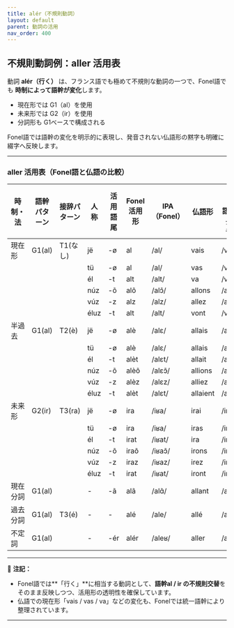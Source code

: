 ```yaml
---
title: alér（不規則動詞）
layout: default
parent: 動詞の活用
nav_order: 400
---
```


## 不規則動詞例：aller 活用表

動詞 **alér（行く）** は、フランス語でも極めて不規則な動詞の一つで、Fonel語でも **時制によって語幹が変化**します。

- 現在形では G1（al）を使用
- 未来形では G2（ir）を使用
- 分詞形も G1ベースで構成される

Fonel語では語幹の変化を明示的に表現し、発音されない仏語形の黙字も明確に綴字へ反映します。

---

### aller 活用表（Fonel語と仏語の比較）

| 時制・法 | 語幹パターン | 接辞パターン | 人称 | 活用語尾  | Fonel活用形    | IPA（Fonel）   | 仏語形     | IPA（仏語・最長発音）|
|----------|--------------|--------------|------|-----------|----------------|----------------|------------|----------------------|
| 現在形   | G1(al)       | T1(なし)     | jë   | -ø        | al             | /al/           | vais       | /vɛ/                 |
|          |              |              | tü   | -ø        | al             | /al/           | vas        | /va/                 |
|          |              |              | él   | -t        | alt            | /alt/          | va         | /va/                 |
|          |              |              | núz  | -õ        | alõ            | /alɔ̃/         | allons     | /alɔ̃/               |
|          |              |              | vúz  | -z        | alz            | /alz/          | allez      | /ale/                |
|          |              |              | éluz | -t        | alt            | /alt/          | vont       | /vɔ̃/                |
| 半過去   | G1(al)       | T2(è)        | jë   | -ø        | alè            | /alɛ/          | allais     | /alɛ/                |
|          |              |              | tü   | -ø        | alè            | /alɛ/          | allais     | /alɛ/                |
|          |              |              | él   | -t        | alèt           | /alɛt/         | allait     | /alɛ‿t/              |
|          |              |              | núz  | -õ        | alèõ           | /alɛɔ̃/        | allions    | /aljɔ̃/              |
|          |              |              | vúz  | -z        | alèz           | /alɛz/         | alliez     | /aljez/              |
|          |              |              | éluz | -t        | alèt           | /alɛt/         | allaient   | /alɛ‿t/              |
| 未来形   | G2(ir)       | T3(ra)       | jë   | -ø        | ira            | /iʁa/          | irai       | /iʁɛ/                |
|          |              |              | tü   | -ø        | ira            | /iʁa/          | iras       | /iʁa/                |
|          |              |              | él   | -t        | irat           | /iʁat/         | ira        | /iʁa/                |
|          |              |              | núz  | -õ        | iraõ           | /iʁaɔ̃/        | irons      | /iʁɔ̃/               |
|          |              |              | vúz  | -z        | iraz           | /iʁaz/         | irez       | /iʁe/                |
|          |              |              | éluz | -t        | irat           | /iʁat/         | iront      | /iʁɔ̃/               |
| 現在分詞 | G1(al)       |              | -    | -ã        | alã            | /alɑ̃/         | allant     | /alɑ̃/               |
| 過去分詞 | G1(al)       | T3(é)        | -    | -         | alé            | /ale/          | allé       | /ale/                |
| 不定詞   | G1(al)       |              | -    | -ér       | alér           | /aleʁ/         | aller      | /ale/                |

---

📌 **注記：**
- Fonel語では**「行く」**に相当する動詞として、**語幹al / ir の不規則交替**をそのまま反映しつつ、活用形の透明性を確保しています。
- 仏語での現在形「vais / vas / va」などの変化も、Fonelでは統一語幹により整理されています。

---

